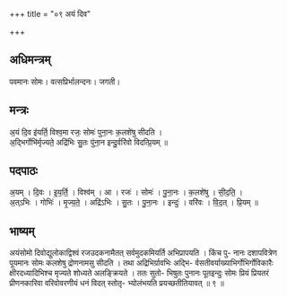 +++
title = "०९ अयं दिव"

+++
## अधिमन्त्रम्
पवमानः सोमः। वत्सप्रिर्भालन्दनः। जगती।

## मन्त्रः
अ॒यं दि॒व इ॑यर्ति॒ विश्व॒मा रजः॒ सोमः॑ पुना॒नः क॒लशे॑षु सीदति ।  
अ॒द्भिर्गोभि॑र्मृज्यते॒ अद्रि॑भिः सु॒तः पु॑ना॒न इन्दु॒र्वरि॑वो विदत्प्रि॒यम् ॥

## पदपाठः
अ॒यम् । दि॒वः । इ॒य॒र्ति॒ । विश्व॑म् । आ । रजः॑ । सोमः॑ । पु॒ना॒नः । क॒लशे॑षु । सी॒द॒ति॒ ।  
अ॒त्ऽभिः । गोभिः॑ । मृ॒ज्य॒ते॒ । अद्रि॑ऽभिः । सु॒तः । पु॒ना॒नः । इन्दुः॑ । वरि॑वः । वि॒द॒त् । प्रि॒यम् ॥

## भाष्यम्
अयंसोमो दिवोद्युलोकाद्विश्वं रजउदकनामैतत् सर्वमुदकमियर्ति अभिप्रापयति । किंच पु- नानः दशापवित्रेण पूयमानः सोमः कलशेषु द्रोणनामसु सीदति । तथा अद्रिभिर्ग्रावभिः अद्भि- र्वसतीवर्याख्याभिर्गोभिर्गोविकारैः क्षीरदध्यादिभिश्च मृज्यते शोध्यते अलङ्क्रियते । ततः सुतो- भिषुतः पुनानः पूतइन्दुः सोमः प्रियं प्रियतरं प्रीणनकारिवा वरिवोवरणीयं धनं विदत् स्तोतृ- भ्योलंभयति प्रयच्छतीतियावत् ॥ ९ ॥